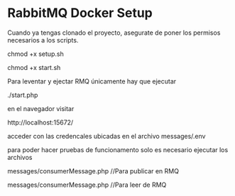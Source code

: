 # RabbitMQ Docker Setup

Cuando ya tengas clonado el proyecto, asegurate de poner los permisos necesarios a los scripts.

chmod +x setup.sh

chmod +x start.sh

Para leventar y ejectar RMQ únicamente hay que ejecutar 

./start.php

en el navegador visitar

http://localhost:15672/

acceder con las credencales ubicadas en el archivo messages/.env

para poder hacer pruebas de funcionamento solo es necesario ejecutar los archivos

messages/consumerMessage.php //Para publicar en RMQ

messages/consumerMessage.php //Para leer de RMQ
